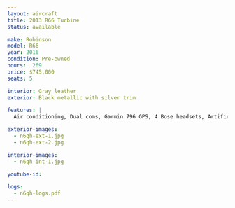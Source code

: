 ```yaml
---
layout: aircraft
title: 2013 R66 Turbine
status: available

make: Robinson
model: R66
year: 2016
condition: Pre-owned
hours:  269
price: $745,000
seats: 5

interior: Gray leather
exterior: Black metallic with silver trim

features: |
  Air conditioning, Dual coms, Garmin 796 GPS, 4 Bose headsets, Artificial Horizon, Vertical Compass,  25 amp battery, 406 ELT, Transponder w/ Mode C. Optional Dart emergency float system $775,000

exterior-images:
  - n6qh-ext-1.jpg
  - n6qh-ext-2.jpg

interior-images:
  - n6qh-int-1.jpg

youtube-id:

logs:
  - n6qh-logs.pdf
---
```

